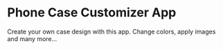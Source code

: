 # Phone Case Customizer App

Create your own case design with this app. Change colors, apply images and many more...
